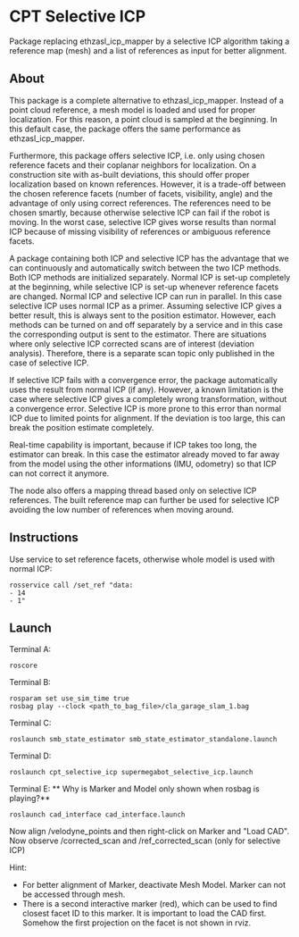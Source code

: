 # CPT Selective ICP

Package replacing ethzasl_icp_mapper by a selective ICP algorithm taking a reference map (mesh) and a list of references as input for better alignment.

## About

This package is a complete alternative to ethzasl_icp_mapper. Instead of a point cloud reference, a mesh model is loaded and used for proper localization. For this reason, a point cloud is sampled at the beginning. In this default case, the package offers the same performance as ethzasl_icp_mapper.

Furthermore, this package offers selective ICP, i.e. only using chosen reference facets and their coplanar neighbors for localization. On a construction site with as-built deviations, this should offer proper localization based on known references. However, it is a trade-off between the chosen reference facets (number of facets, visibility, angle) and the advantage of only using correct references. The references need to be chosen smartly, because otherwise selective ICP can fail if the robot is moving. In the worst case, selective ICP gives worse results than normal ICP because of missing visibility of references or ambiguous reference facets. 

A package containing both ICP and selective ICP has the advantage that we can continuously and automatically switch between the two ICP methods. Both ICP methods are initialized separately. Normal ICP is set-up completely at the beginning, while selective ICP is set-up whenever reference facets are changed. Normal ICP and selective ICP can run in parallel. In this case selective ICP uses normal ICP as a primer. Assuming selective ICP gives a better result, this is always sent to the position estimator. However, each methods can be turned on and off separately by a service and in this case the corresponding output is sent to the estimator.
There are situations where only selective ICP corrected scans are of interest (deviation analysis). Therefore, there is a separate scan topic only published in the case of selective ICP. 

If selective ICP fails with a convergence error, the package automatically uses the result from normal ICP (if any). However, a known limitation is the case where selective ICP gives a completely wrong transformation, without a convergence error. Selective ICP is more prone to this error than normal ICP due to limited points for alignment. If the deviation is too large, this can break the position estimate completely.

Real-time capability is important, because if ICP takes too long, the estimator can break. In this case the estimator already moved to far away from the model using the other informations (IMU, odometry) so that ICP can not correct it anymore.

The node also offers a mapping thread based only on selective ICP references. The built reference map can further be used for selective ICP avoiding the low number of references when moving around.

## Instructions

Use service to set reference facets, otherwise whole model is used with normal ICP:
```
rosservice call /set_ref "data:
- 14
- 1"
```

## Launch

Terminal A:
```
roscore
```

Terminal B:

```
rosparam set use_sim_time true
rosbag play --clock <path_to_bag_file>/cla_garage_slam_1.bag
```

Terminal C:

```
roslaunch smb_state_estimator smb_state_estimator_standalone.launch
```

Terminal D:

```
roslaunch cpt_selective_icp supermegabot_selective_icp.launch
```

Terminal E:
** Why is Marker and Model only shown when rosbag is playing?**

```
roslaunch cad_interface cad_interface.launch
```

Now align /velodyne_points and then right-click on Marker and "Load CAD".
Now observe /corrected_scan and /ref_corrected_scan (only for selective ICP)

Hint:
- For better alignment of Marker, deactivate Mesh Model. Marker can not be accessed through mesh.
- There is a second interactive marker (red), which can be used to find closest facet ID to this marker. It is important to load the CAD first. Somehow the first projection on the facet is not shown in rviz.

